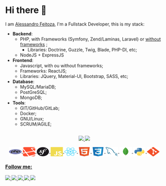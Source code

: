 # Hi there 👋

I am [Alessandro Feitoza](https://linkedin.com/in/alessandrofeitoza), I'm a Fullstack Developer, this is my stack:
- **Backend**: 
  - PHP, with Frameworks (Symfony, Zend/Laminas, Laravel) or [without frameworks](https://github.com/alessandrofeitoza/crud-php-oo) ;
    - Libraries: Doctrine, Guzzle, Twig, Blade, PHP-DI, etc;
  - NodeJS + ExpressJS
- **Frontend**:
  - Javascript, with ou without frameworks;
  - Frameworks: ReactJS;
  - Libraries: JQuery, Material-UI, Bootstrap, SASS, etc;
- **Database**:
  - MySQL/MariaDB;
  - PostGreSQL;
  - MongoDB;
- **Tools**:
  - GIT/GitHub/GitLab;
  - Docker;
  - GNU/Linux;
  - SCRUM/AGILE;


##

<div align="center">
  <a href="https://github.com/alessandrofeitoza">
  <img height="180em" src="https://github-readme-stats.vercel.app/api?username=alessandrofeitoza&show_icons=true&theme=default&include_all_commits=true&count_private=true"/>
  <img height="180em" src="https://github-readme-stats.vercel.app/api/top-langs/?username=alessandrofeitoza&langs_count=7&theme=default"/>
</div>

<div align="center" style="display: inline_block"><br>
  <img align="center" alt="Pelaez-Csharp" height="30" width="40" src="https://raw.githubusercontent.com/devicons/devicon/master/icons/php/php-original.svg">
  <img align="center" alt="Pelaez-Python" height="30" width="40" src="https://raw.githubusercontent.com/devicons/devicon/master/icons/laravel/laravel-plain.svg">
  <img align="center" alt="Pelaez-Python" height="30" width="40" src="https://raw.githubusercontent.com/devicons/devicon/master/icons/symfony/symfony-original.svg">
  <img align="center" alt="Pelaez-Js" height="30" width="40" src="https://raw.githubusercontent.com/devicons/devicon/master/icons/javascript/javascript-plain.svg">
  <img align="center" alt="Pelaez-React" height="30" width="40" src="https://raw.githubusercontent.com/devicons/devicon/master/icons/react/react-original.svg">
  <img align="center" alt="Pelaez-HTML" height="30" width="40" src="https://raw.githubusercontent.com/devicons/devicon/master/icons/html5/html5-original.svg">
  <img align="center" alt="Pelaez-CSS" height="30" width="40" src="https://raw.githubusercontent.com/devicons/devicon/master/icons/css3/css3-original.svg">
    <img align="center" alt="Pelaez-CSS" height="30" width="40" src="https://raw.githubusercontent.com/devicons/devicon/master/icons/mysql/mysql-original.svg">  
    <img align="center" alt="Pelaez-CSS" height="30" width="40" src="https://raw.githubusercontent.com/devicons/devicon/master/icons/mongodb/mongodb-original.svg">
  <img align="center" alt="Pelaez-Python" height="30" width="40" src="https://raw.githubusercontent.com/devicons/devicon/master/icons/python/python-original.svg">
  <img align="center" alt="Pelaez-CSS" height="30" width="40" src="https://raw.githubusercontent.com/devicons/devicon/master/icons/git/git-original.svg">
  
</div>
  
  ### Follow me: 
  
 
<div> 
  <a href="https://www.youtube.com/c/alessandroFeitozaComPutaria/" target="_blank">
    <img src="https://img.shields.io/badge/YouTube-FF0000?style=for-the-badge&logo=youtube&logoColor=white" target="_blank">
  </a>
  
  <a href="https://instagram.com/alessandro_feitoza" target="_blank">
    <img src="https://img.shields.io/badge/-Instagram-%23E4405F?style=for-the-badge&logo=instagram&logoColor=white" target="_blank">
  </a>
  
  <a href="mailto:alessandro@feitoza.tec.br">
    <img src="https://img.shields.io/badge/-Gmail-%23333?style=for-the-badge&logo=gmail&logoColor=white" target="_blank">
  </a>
  
  <a href="https://www.linkedin.com/in/alessandrofeitoza" target="_blank">
    <img src="https://img.shields.io/badge/-LinkedIn-%230077B5?style=for-the-badge&logo=linkedin&logoColor=white" target="_blank">
  </a> 
  
   <a href="https://wa.me/5585986740502" target="_blank">
   <img src="https://img.shields.io/badge/WhatsApp-25D366?style=for-the-badge&logo=whatsapp&logoColor=white" target="_blank">
  </a> 
</div>
